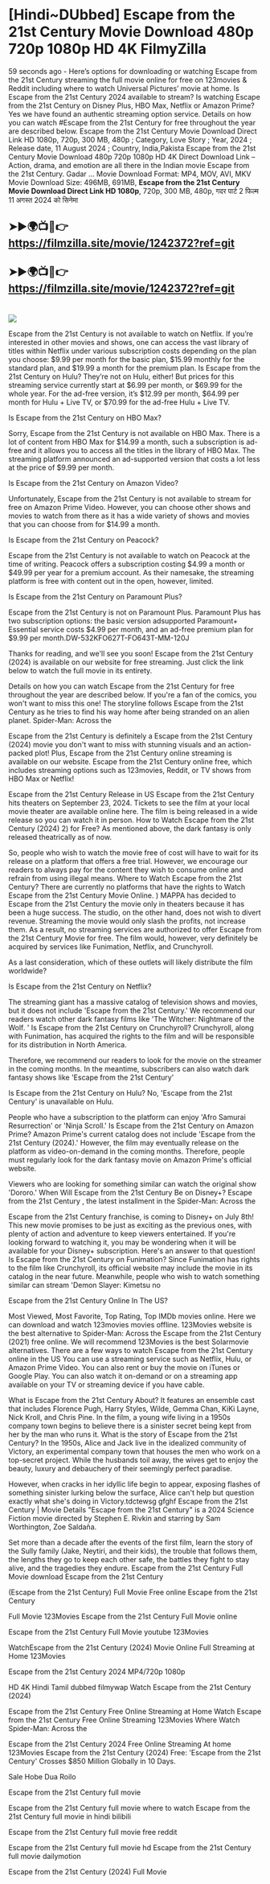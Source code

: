 # [Hindi~DUbbed] Escape from the 21st Century Movie Download 480p 720p 1080p HD 4K FilmyZilla


59 seconds ago - Here’s options for downloading or watching Escape from the 21st Century streaming the full movie online for free on 123movies & Reddit including where to watch Universal Pictures’ movie at home. Is Escape from the 21st Century 2024 available to stream? Is watching Escape from the 21st Century on Disney Plus, HBO Max, Netflix or Amazon Prime? Yes we have found an authentic streaming option service. Details on how you can watch #Escape from the 21st Century for free throughout the year are described below. Escape from the 21st Century Movie Download Direct Link HD 1080p, 720p, 300 MB, 480p ; Category, Love Story ; Year, 2024 ; Release date, 11 August 2024 ; Country, India,Pakista Escape from the 21st Century Movie Download 480p 720p 1080p HD 4K Direct Download Link – Action, drama, and emotion are all there in the Indian movie Escape from the 21st Century. Gadar ...
Movie Download Format: MP4, MOV, AVI, MKV
Movie Download Size: 496MB, 691MB, **Escape from the 21st Century Movie Download Direct Link HD 1080p**, 720p, 300 MB, 480p, गदर पार्ट 2 फिल्म 11 अगस्त 2024 को सिनेमा

## ➤►🌍📺📱👉   https://filmzilla.site/movie/1242372?ref=git

## ➤►🌍📺📱👉   https://filmzilla.site/movie/1242372?ref=git

#

<img src="https://image.tmdb.org/t/p/w780//w22yUH5pAZ3CcTjbw9GEzPd5wxs.jpg" />

Escape from the 21st Century is not available to watch on Netflix. If you’re interested in other movies and shows, one can access the vast library of titles within Netflix under various subscription costs depending on the plan you choose: $9.99 per month for the basic plan, $15.99 monthly for the standard plan, and $19.99 a month for the premium plan. Is Escape from the 21st Century on Hulu? They’re not on Hulu, either! But prices for this streaming service currently start at $6.99 per month, or $69.99 for the whole year. For the ad-free version, it’s $12.99 per month, $64.99 per month for Hulu + Live TV, or $70.99 for the ad-free Hulu + Live TV.

Is Escape from the 21st Century on HBO Max?

Sorry, Escape from the 21st Century is not available on HBO Max. There is a lot of content from HBO Max for $14.99 a month, such a subscription is ad- free and it allows you to access all the titles in the library of HBO Max. The streaming platform announced an ad-supported version that costs a lot less at the price of $9.99 per month.

Is Escape from the 21st Century on Amazon Video?

Unfortunately, Escape from the 21st Century is not available to stream for free on Amazon Prime Video. However, you can choose other shows and movies to watch from there as it has a wide variety of shows and movies that you can choose from for $14.99 a month.

Is Escape from the 21st Century on Peacock?

Escape from the 21st Century is not available to watch on Peacock at the time of writing. Peacock offers a subscription costing $4.99 a month or $49.99 per year for a premium account. As their namesake, the streaming platform is free with content out in the open, however, limited.

Is Escape from the 21st Century on Paramount Plus?

Escape from the 21st Century is not on Paramount Plus. Paramount Plus has two subscription options: the basic version adsupported Paramount+ Essential service costs $4.99 per month, and an ad-free premium plan for $9.99 per month.DW-532KFO627T-FO643T-MM-120J

Thanks for reading, and we'll see you soon! Escape from the 21st Century (2024) is available on our website for free streaming. Just click the link below to watch the full movie in its entirety.

Details on how you can watch Escape from the 21st Century for free throughout the year are described below. If you're a fan of the comics, you won't want to miss this one! The storyline follows Escape from the 21st Century as he tries to find his way home after being stranded on an alien planet. Spider-Man: Across the

Escape from the 21st Century is definitely a Escape from the 21st Century (2024) movie you don't want to miss with stunning visuals and an action-packed plot! Plus, Escape from the 21st Century online streaming is available on our website. Escape from the 21st Century online free, which includes streaming options such as 123movies, Reddit, or TV shows from HBO Max or Netflix!

Escape from the 21st Century Release in US Escape from the 21st Century hits theaters on September 23, 2024. Tickets to see the film at your local movie theater are available online here. The film is being released in a wide release so you can watch it in person. How to Watch Escape from the 21st Century (2024) 2) for Free? As mentioned above, the dark fantasy is only released theatrically as of now.

So, people who wish to watch the movie free of cost will have to wait for its release on a platform that offers a free trial. However, we encourage our readers to always pay for the content they wish to consume online and refrain from using illegal means. Where to Watch Escape from the 21st Century? There are currently no platforms that have the rights to Watch Escape from the 21st Century Movie Online. ) MAPPA has decided to Escape from the 21st Century the movie only in theaters because it has been a huge success. The studio, on the other hand, does not wish to divert revenue. Streaming the movie would only slash the profits, not increase them. As a result, no streaming services are authorized to offer Escape from the 21st Century Movie for free. The film would, however, very definitely be acquired by services like Funimation, Netflix, and Crunchyroll.

As a last consideration, which of these outlets will likely distribute the film worldwide?

Is Escape from the 21st Century on Netflix?

The streaming giant has a massive catalog of television shows and movies, but it does not include 'Escape from the 21st Century.' We recommend our readers watch other dark fantasy films like 'The Witcher: Nightmare of the Wolf. ' Is Escape from the 21st Century on Crunchyroll? Crunchyroll, along with Funimation, has acquired the rights to the film and will be responsible for its distribution in North America.

Therefore, we recommend our readers to look for the movie on the streamer in the coming months. In the meantime, subscribers can also watch dark fantasy shows like 'Escape from the 21st Century'

Is Escape from the 21st Century on Hulu? No, 'Escape from the 21st Century' is unavailable on Hulu.

People who have a subscription to the platform can enjoy 'Afro Samurai Resurrection' or 'Ninja Scroll.' Is Escape from the 21st Century on Amazon Prime? Amazon Prime's current catalog does not include 'Escape from the 21st Century (2024).' However, the film may eventually release on the platform as video-on-demand in the coming months. Therefore, people must regularly look for the dark fantasy movie on Amazon Prime's official website.

Viewers who are looking for something similar can watch the original show 'Dororo.' When Will Escape from the 21st Century Be on Disney+? Escape from the 21st Century , the latest installment in the Spider-Man: Across the

Escape from the 21st Century franchise, is coming to Disney+ on July 8th! This new movie promises to be just as exciting as the previous ones, with plenty of action and adventure to keep viewers entertained. If you're looking forward to watching it, you may be wondering when it will be available for your Disney+ subscription. Here's an answer to that question! Is Escape from the 21st Century on Funimation? Since Funimation has rights to the film like Crunchyroll, its official website may include the movie in its catalog in the near future. Meanwhile, people who wish to watch something similar can stream 'Demon Slayer: Kimetsu no

Escape from the 21st Century Online In The US?

Most Viewed, Most Favorite, Top Rating, Top IMDb movies online. Here we can download and watch 123movies movies offline. 123Movies website is the best alternative to Spider-Man: Across the Escape from the 21st Century (2021) free online. We will recommend 123Movies is the best Solarmovie alternatives. There are a few ways to watch Escape from the 21st Century online in the US You can use a streaming service such as Netflix, Hulu, or Amazon Prime Video. You can also rent or buy the movie on iTunes or Google Play. You can also watch it on-demand or on a streaming app available on your TV or streaming device if you have cable.

What is Escape from the 21st Century About? It features an ensemble cast that includes Florence Pugh, Harry Styles, Wilde, Gemma Chan, KiKi Layne, Nick Kroll, and Chris Pine. In the film, a young wife living in a 1950s company town begins to believe there is a sinister secret being kept from her by the man who runs it. What is the story of Escape from the 21st Century? In the 1950s, Alice and Jack live in the idealized community of Victory, an experimental company town that houses the men who work on a top-secret project. While the husbands toil away, the wives get to enjoy the beauty, luxury and debauchery of their seemingly perfect paradise.

However, when cracks in her idyllic life begin to appear, exposing flashes of something sinister lurking below the surface, Alice can't help but question exactly what she's doing in Victory.tdctewsg gfghf Escape from the 21st Century | Movie Details "Escape from the 21st Century" is a 2024 Science Fiction movie directed by Stephen E. Rivkin and starring by Sam Worthington, Zoe Saldaña.

Set more than a decade after the events of the first film, learn the story of the Sully family (Jake, Neytiri, and their kids), the trouble that follows them, the lengths they go to keep each other safe, the battles they fight to stay alive, and the tragedies they endure. Escape from the 21st Century Full Movie download Escape from the 21st Century

(Escape from the 21st Century) Full Movie Free online Escape from the 21st Century

Full Movie 123Movies Escape from the 21st Century Full Movie online

Escape from the 21st Century Full Movie youtube 123Movies

WatchEscape from the 21st Century (2024) Movie Online Full Streaming at Home 123Movies

Escape from the 21st Century 2024 MP4/720p 1080p

HD 4K Hindi Tamil dubbed filmywap Watch Escape from the 21st Century (2024)

Escape from the 21st Century Free Online Streaming at Home Watch Escape from the 21st Century Free Online Streaming 123Movies Where Watch Spider-Man: Across the

Escape from the 21st Century 2024 Free Online Streaming At home 123Movies Escape from the 21st Century (2024) Free: 'Escape from the 21st Century' Crosses $850 Million Globally in 10 Days.

Sale Hobe Dua Roilo

Escape from the 21st Century full movie

Escape from the 21st Century full movie where to watch Escape from the 21st Century full movie in hindi bilibili

Escape from the 21st Century full movie free reddit

Escape from the 21st Century full movie hd Escape from the 21st Century full movie dailymotion

Escape from the 21st Century (2024) Full Movie